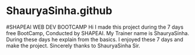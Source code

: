 # ShauryaSinha.github
#SHAPEAI WEB DEV BOOTCAMP
Hi I made this project during the 7 days free BootCamp, Conducted by SHAPEAI.
My Trainer name is ShauryaSinha.
During these days he explain from the basics.
I enjoyed these 7 days and make the project.
Sincerely thanks to ShauryaSinha Sir.
